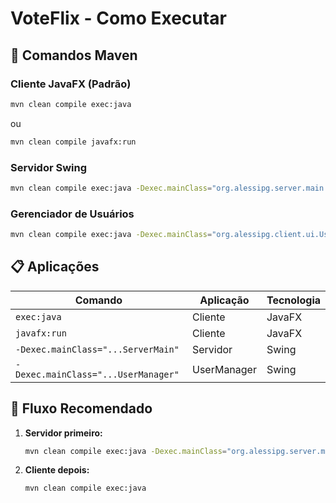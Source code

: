 # VoteFlix - Como Executar

## 🚀 Comandos Maven

### **Cliente JavaFX (Padrão)**
```bash
mvn clean compile exec:java
```
ou
```bash
mvn clean compile javafx:run
```

### **Servidor Swing**
```bash
mvn clean compile exec:java -Dexec.mainClass="org.alessipg.server.main.ServerMain"
```

### **Gerenciador de Usuários**
```bash
mvn clean compile exec:java -Dexec.mainClass="org.alessipg.client.ui.UserManager"
```

## 📋 Aplicações

| Comando | Aplicação | Tecnologia |
|---------|-----------|------------|
| `exec:java` | Cliente | JavaFX |
| `javafx:run` | Cliente | JavaFX |
| `-Dexec.mainClass="...ServerMain"` | Servidor | Swing |
| `-Dexec.mainClass="...UserManager"` | UserManager | Swing |

## 🔄 Fluxo Recomendado

1. **Servidor primeiro:**
   ```bash
   mvn clean compile exec:java -Dexec.mainClass="org.alessipg.server.main.ServerMain"
   ```

2. **Cliente depois:**
   ```bash
   mvn clean compile exec:java
   ```

